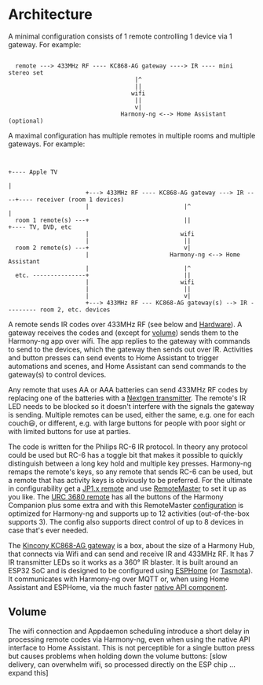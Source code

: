 # Architecture

A minimal configuration consists of 1 remote controlling 1 device via 1 gateway.  For example:

```

  remote ---> 433MHz RF ---- KC868-AG gateway ----> IR ---- mini stereo set
                                    |^
                                    ||
                                   wifi
                                    ||
                                    v|
                                Harmony-ng <--> Home Assistant (optional)

```

A maximal configuration has multiple remotes in multiple rooms and multiple gateways.  For example:

```

                                                                        +---- Apple TV
                                                                        |
                      +---> 433MHz RF ---- KC868-AG gateway ---> IR ----+---- receiver (room 1 devices)
                      |                           |^                    |
  room 1 remote(s) ---+                           ||                    +---- TV, DVD, etc
                      |                          wifi
                      |                           ||
  room 2 remote(s) ---+                           v|
                      |                       Harmony-ng <--> Home Assistant
                      |                           |^
  etc. ---------------+                           ||
                      |                          wifi
                      |                           ||
                      |                           v|
                      +---> 433MHz RF --- KC868-AG gateway(s) --> IR --------- room 2, etc. devices

```

A remote sends IR codes over 433MHz RF (see below and [Hardware](docs/hardware.md)).  A gateway receives the codes and (except for [volume](#volume)) sends them to the Harmony-ng app over wifi.  The app replies to the gateway with commands to send to the devices, which the gateway then sends out over IR.  Activities and button presses can send events to Home Assistant to trigger automations and scenes, and Home Assistant can send commands to the gateway(s) to control devices.

Any remote that uses AA or AAA batteries can send 433MHz RF codes by replacing one of the batteries with a [Nextgen transmitter](https://nextgen.us/product/remote-extender-plus-rf-transmitter-433-mhz/).  The remote's IR LED needs to be blocked so it doesn't interfere with the signals the gateway is sending.  Multiple remotes can be used, either the same, e.g. one for each couch😃, or different, e.g. with large buttons for people with poor sight or with limited buttons for use at parties.

The code is written for the Philips RC-6 IR protocol.  In theory any protocol could be used but RC-6 has a toggle bit that makes it possible to quickly distinguish between a long key hold and multiple key presses.  Harmony-ng remaps the remote's keys, so any remote that sends RC-6 can be used, but a remote that has activity keys is obviously to be preferred.  For the ultimate in configurability get a [JP1.x remote](http://www.hifi-remote.com/wiki/index.php/JP1_-_Just_How_Easy_Is_It) and use [RemoteMaster](https://sourceforge.net/projects/controlremote) to set it up as you like.  The [URC 3680 remote](https://www.oneforall.com/en-us/universal-remotes/urc-3680-essential-8-antimicrobial-remote-control) has all the buttons of the Harmony Companion plus some extra
and with this RemoteMaster [configuration](/remotemaster) is optimized for Harmony-ng and supports up to 12 activities (out-of-the-box supports 3).  The config also supports direct control of up to 8 devices in case that's ever needed.

The [Kincony KC868-AG gateway](https://www.kincony.com/esp32-rf-ir-gateway.html) is a box, about the size of a Harmony Hub, that connects via Wifi and can send and receive IR and 433MHz RF.  It has 7 IR transmitter LEDs so it works as a 360&deg; IR blaster.
It is built around an ESP32 SoC and is designed to be configured using [ESPHome](https://esphome.io/index.html) (or [Tasmota](https://tasmota.github.io/docs/)).  It communicates with Harmony-ng over MQTT or, when using Home Assistant and ESPHome, via the much faster [native API component](https://esphome.io/components/api.html).

## Volume

The wifi connection and Appdaemon scheduling introduce a short delay in processing remote codes via Harmony-ng, even when using the native API interface to Home Assistant. This is not perceptible for a single button press but causes problems when holding down the volume buttons: [slow delivery, can overwhelm wifi, so processed directly on the ESP chip ... expand this]
